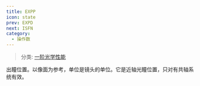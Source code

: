 ```yaml
---
title: EXPP
icon: state
prev: EXPD
next: ISFN
category:
  - 操作数
---
```


> 分类: [一阶光学性能](/hb/operands/131/879/  "Zemax 操作数 一阶光学性能")

出瞳位置。以像面为参考，单位是镜头的单位。它是近轴光瞳位置，只对有共轴系统有效。